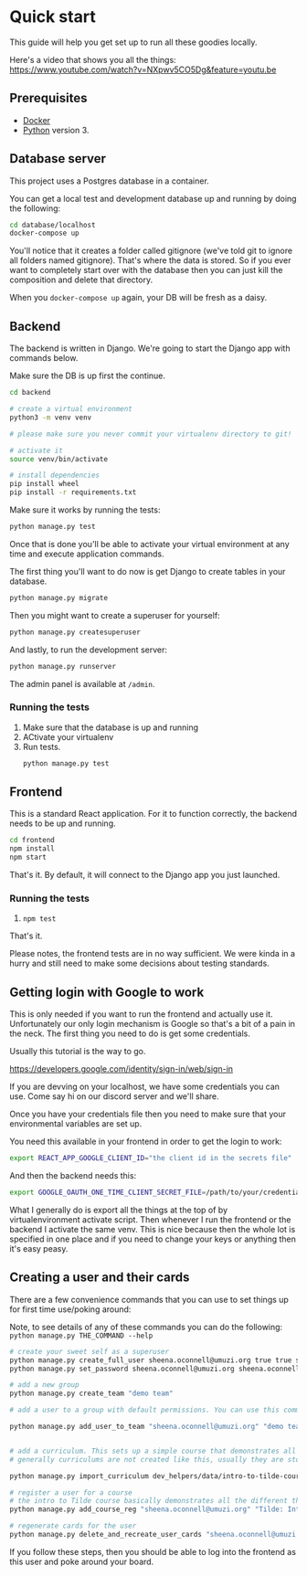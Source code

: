 # Quick start

This guide will help you get set up to run all these goodies locally.

Here's a video that shows you all the things: https://www.youtube.com/watch?v=NXpwv5CO5Dg&feature=youtu.be

## Prerequisites

- [Docker](https://www.docker.com/)
- [Python](https://www.python.org/) version 3.

## Database server

This project uses a Postgres database in a container. 

You can get a local test and development database up and running by doing the following:

```sh
cd database/localhost
docker-compose up
```

You'll notice that it creates a folder called gitignore (we've told git to ignore all folders named gitignore). That's where the data is stored. So if you ever want to completely start over with the database then you can just kill the composition and delete that directory.

When you `docker-compose up` again, your DB will be fresh as a daisy.

## Backend

The backend is written in Django. We're going to start the Django app with commands below.

Make sure the DB is up first the continue.

```sh
cd backend

# create a virtual environment 
python3 -m venv venv

# please make sure you never commit your virtualenv directory to git!

# activate it
source venv/bin/activate

# install dependencies
pip install wheel
pip install -r requirements.txt
```

Make sure it works by running the tests:

```sh
python manage.py test
```

Once that is done you'll be able to activate your virtual environment at any time and execute application commands.

The first thing you'll want to do now is get Django to create tables in your database.

```sh
python manage.py migrate
```

Then you might want to create a superuser for yourself:

```sh
python manage.py createsuperuser
```

And lastly, to run the development server:

```sh
python manage.py runserver
```

The admin panel is available at `/admin`.

### Running the tests

1. Make sure that the database is up and running
2. ACtivate your virtualenv
3. Run tests.
    ```sh
    python manage.py test
    ```

## Frontend

This is a standard React application. For it to function correctly, the backend needs to be up and running.

```sh
cd frontend
npm install
npm start
```

That's it. By default, it will connect to the Django app you just launched.

### Running the tests

1. `npm test`

That's it.

Please notes, the frontend tests are in no way sufficient. We were kinda in a hurry and still need to make some decisions about testing standards.

## Getting login with Google to work

This is only needed if you want to run the frontend and actually use it. Unfortunately our only login mechanism is Google so that's a bit of a pain in the neck. The first thing you need to do is get some credentials.

Usually this tutorial is the way to go.

https://developers.google.com/identity/sign-in/web/sign-in

If you are devving on your localhost, we have some credentials you can use. Come say hi on our discord server and we'll share.

Once you have your credentials file then you need to make sure that your environmental variables are set up.

You need this available in your frontend in order to get the login to work:

```sh
export REACT_APP_GOOGLE_CLIENT_ID="the client id in the secrets file"
```

And then the backend needs this:

```sh
export GOOGLE_OAUTH_ONE_TIME_CLIENT_SECRET_FILE=/path/to/your/credentials/file
```

What I generally do is export all the things at the top of by virtualenvironment activate script. Then whenever I run the frontend or the backend I activate the same venv. This is nice because then the whole lot is specified in one place and if you need to change your keys or anything then it's easy peasy.

## Creating a user and their cards

There are a few convenience commands that you can use to set things up for first time use/poking around:

Note, to see details of any of these commands you can do the following: `python manage.py THE_COMMAND --help`

```sh
# create your sweet self as a superuser
python manage.py create_full_user sheena.oconnell@umuzi.org true true sheenarbw
python manage.py set_password sheena.oconnell@umuzi.org sheena.oconnell@umuzi.org

# add a new group
python manage.py create_team "demo team"

# add a user to a group with default permissions. You can use this command to set people up with different roles

python manage.py add_user_to_team "sheena.oconnell@umuzi.org" "demo team"


# add a curriculum. This sets up a simple course that demonstrates all card features
# generally curriculums are not created like this, usually they are stored as markdown files in a seperate repo

python manage.py import_curriculum dev_helpers/data/intro-to-tilde-course.json

# register a user for a course
# the intro to Tilde course basically demonstrates all the different things Tilde can do from a student's perspective so it's a good way to get to poke around with all functionality
python manage.py add_course_reg "sheena.oconnell@umuzi.org" "Tilde: Intro for students"

# regenerate cards for the user
python manage.py delete_and_recreate_user_cards "sheena.oconnell@umuzi.org"
```

If you follow these steps, then you should be able to log into the frontend as this user and poke around your board.

